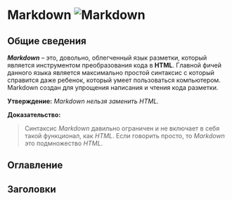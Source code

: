 # Markdown ![Markdown](https://img.shields.io/badge/-Markdown-090909?style=for-the-badge&logo=Markdown&logoColor=E5D3FF)[](https://ru.wikipedia.org/wiki/Markdown)

## Общие сведения
_**Markdown**_ – это, довольно, облегченный язык разметки, который является инструментом преобразования кода в **HTML**. Главной фичей данного языка является максимально простой синтаксис с который справится даже ребенок, который умеет пользоваться компьютером. Markdown создан для упрощения написания и чтения кода разметки. 

**Утверждение:** _Markdown нельзя заменить HTML._

**Доказательство:**
>Синтаксис _Markdown_ давильно ограничен и не включает в себя такой функционал, как _HTML_. 
Если говорить просто, то  _Markdown_ это подмножество  _HTML_.

## Оглавление 

## Заголовки

<!--
https://gist.github.com/Jekins/2bf2d0638163f1294637
Теперь рассмотрим более подробно функции языка разметки Markdown.-->
